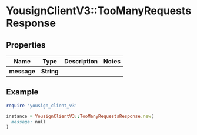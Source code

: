 # YousignClientV3::TooManyRequestsResponse

## Properties

| Name | Type | Description | Notes |
| ---- | ---- | ----------- | ----- |
| **message** | **String** |  |  |

## Example

```ruby
require 'yousign_client_v3'

instance = YousignClientV3::TooManyRequestsResponse.new(
  message: null
)
```

